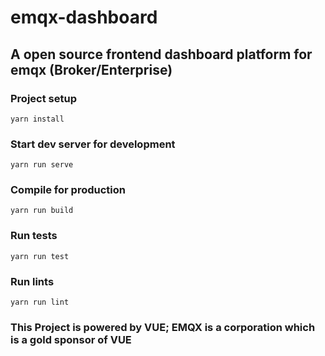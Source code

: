 # emqx-dashboard
## A open source frontend dashboard platform for emqx (Broker/Enterprise)
### Project setup
```
yarn install
```

### Start dev server for development
```
yarn run serve
```

### Compile for production
```
yarn run build
```

### Run tests
```
yarn run test
```

### Run lints
```
yarn run lint
```

### This Project is powered by VUE; EMQX is a corporation which is a gold sponsor of VUE